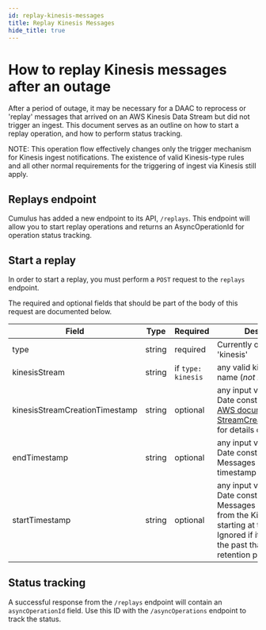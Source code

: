 ```yaml
---
id: replay-kinesis-messages
title: Replay Kinesis Messages
hide_title: true
---
```


# How to replay Kinesis messages after an outage

After a period of outage, it may be necessary for a DAAC to reprocess or 'replay' messages that arrived on an AWS Kinesis Data Stream but did not trigger an ingest. This document serves as an outline on how to start a replay operation, and how to perform status tracking.

NOTE: This operation flow effectively changes only the trigger mechanism for Kinesis ingest notifications. The existence of valid Kinesis-type rules and all other normal requirements for the triggering of ingest via Kinesis still apply.

## Replays endpoint

Cumulus has added a new endpoint to its API, `/replays`. This endpoint will allow you to start replay operations and returns an AsyncOperationId for operation status tracking.

## Start a replay

In order to start a replay, you must perform a `POST` request to the `replays` endpoint.

The required and optional fields that should be part of the body of this request are documented below.

| Field | Type | Required | Description |
| ------ | ------ | ------ | ------ |
| type | string | required | Currently only accepts 'kinesis' |
| kinesisStream | string | if `type: kinesis` | any valid kinesis stream name (*not* ARN) |
| kinesisStreamCreationTimestamp | string | optional | any input valid for a JS Date constructor, see [AWS documentation on StreamCreationTimestamp](https://docs.aws.amazon.com/kinesis/latest/APIReference/API_ListShards.html#API_ListShards_RequestSyntax) for details on this field. |
| endTimestamp | string | optional | any input valid for a JS Date constructor. Messages newer than this timestamp will be skipped.
| startTimestamp | string | optional | any input valid for a JS Date constructor. Messages will be fetched from the Kinesis stream starting at this timestamp. Ignored if it is further in the past than the stream's retention period. |

## Status tracking

A successful response from the `/replays` endpoint will contain an `asyncOperationId` field.
Use this ID with the `/asyncOperations` endpoint to track the status.
